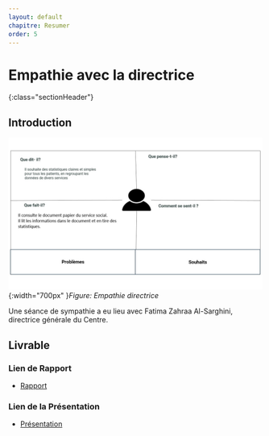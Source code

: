 ```yaml
---
layout: default
chapitre: Resumer
order: 5
---
```


# Empathie avec la directrice 
{:class="sectionHeader"}

<!-- new slide -->

## Introduction 

![empathie directrice](./images/empathie-directrice.jpg){:width="700px" }*Figure: Empathie directrice*
<!-- note -->

Une séance de sympathie a eu lieu avec Fatima Zahraa Al-Sarghini, directrice générale du Centre.

<!-- new slide -->

## Livrable 


### Lien de Rapport
- [Rapport](/besoin/Empathie-directrice/rapport.html)

### Lien de la Présentation
- [Présentation](/besoin/Empathie-directrice/presentation.html)

<!-- new slide -->